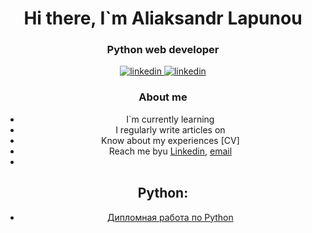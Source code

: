 <div id="header" align="center">
<h1> Hi there, I`m Aliaksandr Lapunou </h1>
<h3> Python web developer</h3>

<div id = "socials" align="center">
<a href="https://www.linkedin.com/in/al-lap/">
<img src="https://img.shields.io/badge/Linkedin-blue?style=for-the-badge&logo=linkedin&logoColor=white" alt="linkedin"/>
</a>
<a href="https://t.me/macherevilyne">
<img src="https://img.shields.io/badge/telegram-blue?style=for-the-badge&logo=telegram&logoColor=white" alt="linkedin"/>
</a>

### About me
- I`m currently learning
- I regularly write articles on
- Know about my experiences [CV]
- Reach me byu [Linkedin](https://www.linkedin.com/in/al-lap/), [email](mailto:official.lapunou@gmail.com)
- 


## Python:

- [Дипломная работа по Python](https://github.com/macherevilyne/kurovaya_new_11.12.22/tree/master)

